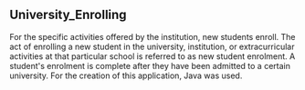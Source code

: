 ## University_Enrolling

For the specific activities offered by the institution, new students enroll.
The act of enrolling a new student in the university, institution, or extracurricular activities at that particular
school is referred to as new student enrolment. A student's enrolment is complete after they have been admitted to
a certain university. For the creation of this application, Java was used. 
  
